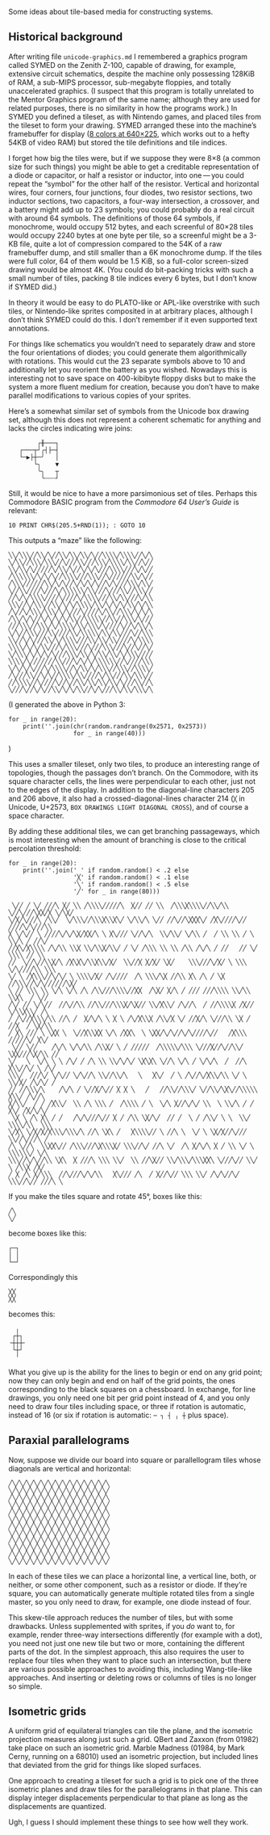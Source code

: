 Some ideas about tile-based media for constructing systems.

Historical background
---------------------

After writing file `unicode-graphics.md` I remembered a graphics
program called SYMED on the Zenith Z-100, capable of drawing, for
example, extensive circuit schematics, despite the machine only
possessing 128KiB of RAM, a sub-MIPS processor, sub-megabyte floppies,
and totally unaccelerated graphics.  (I suspect that this program is
totally unrelated to the Mentor Graphics program of the same name;
although they are used for related purposes, there is no similarity in
how the programs work.)  In SYMED you defined a tileset, as with
Nintendo games, and placed tiles from the tileset to form your
drawing.  SYMED arranged these into the machine’s framebuffer for
display ([8 colors at
640×225](http://www.computinghistory.org.uk/det/44090/Zenith-Z-100/),
which works out to a hefty 54KB of video RAM) but stored the tile
definitions and tile indices.

I forget how big the tiles were, but if we suppose they were 8×8 (a
common size for such things) you might be able to get a creditable
representation of a diode or capacitor, or half a resistor or
inductor, into one — you could repeat the “symbol” for the other half
of the resistor.  Vertical and horizontal wires, four corners, four
junctions, four diodes, two resistor sections, two inductor sections,
two capacitors, a four-way intersection, a crossover, and a battery
might add up to 23 symbols; you could probably do a real circuit with
around 64 symbols.  The definitions of those 64 symbols, if
monochrome, would occupy 512 bytes, and each screenful of 80×28 tiles
would occupy 2240 bytes at one byte per tile, so a screenful might be
a 3-KB file, quite a lot of compression compared to the 54K of a raw
framebuffer dump, and still smaller than a 6K monochrome dump.  If the
tiles were full color, 64 of them would be 1.5 KiB, so a full-color
screen-sized drawing would be almost 4K.  (You could do bit-packing
tricks with such a small number of tiles, packing 8 tile indices every
6 bytes, but I don’t know if SYMED did.)

In theory it would be easy to do PLATO-like or APL-like overstrike
with such tiles, or Nintendo-like sprites composited in at arbitrary
places, although I don’t think SYMED could do this.  I don’t remember
if it even supported text annotations.

For things like schematics you wouldn’t need to separately draw and
store the four orientations of diodes; you could generate them
algorithmically with rotations.  This would cut the 23 separate
symbols above to 10 and additionally let you reorient the battery as
you wished.  Nowadays this is interesting not to save space on
400-kibibyte floppy disks but to make the system a more fluent medium
for creation, because you don’t have to make parallel modifications to
various copies of your sprites.

Here’s a somewhat similar set of symbols from the Unicode box drawing
set, although this does not represent a coherent schematic for
anything and lacks the circles indicating wire joins:

            ┌╫───┐
       ┌───┬┘╭┤├─┤
       └─▶├┼─╯   │
           └╮    ▼
            ╰╮   ┬
             ╰┄┄┈┘

Still, it would be nice to have a more parsimonious set of tiles.
Perhaps this Commodore BASIC program from the *Commodore 64 User’s
Guide* is relevant:

    10 PRINT CHR$(205.5+RND(1)); : GOTO 10

This outputs a “maze” like the following:

    ╲╲╱╲╲╲╱╱╲╲╱╲╱╱╲╲╱╲╲╱╲╲╱╲╱╱╲╲╲╲╱╲╲╲╲╱╱╲╱╲
    ╲╱╲╲╱╱╲╲╲╱╲╲╲╱╱╲╱╱╱╲╲╱╱╱╲╲╲╱╲╲╲╲╱╲╲╱╱╲╱╱
    ╲╲╱╲╲╱╲╱╱╱╱╱╲╱╲╲╱╲╱╱╲╱╲╱╲╱╱╱╲╲╲╲╱╱╱╲╱╲╱╱
    ╱╲╲╲╲╲╲╱╲╱╲╱╲╱╱╲╲╲╲╱╱╱╲╲╲╱╱╲╱╱╱╱╱╱╲╲╱╲╱╱
    ╱╲╲╲╱╱╱╱╱╱╲╲╱╲╱╲╱╱╲╱╲╱╲╱╲╱╱╲╱╲╱╱╱╲╲╲╱╲╲╱
    ╲╱╱╲╲╱╱╱╱╲╱╱╱╲╱╲╲╲╲╲╲╱╲╲╱╱╱╲╱╱╱╲╲╱╱╲╲╲╱╱
    ╱╱╲╱╲╱╲╲╲╲╱╱╱╱╲╱╱╱╱╲╱╲╲╲╲╱╱╱╲╲╱╲╲╱╱╱╲╱╲╲
    ╲╲╲╱╱╲╱╲╲╲╱╱╲╲╱╲╱╲╱╲╲╲╲╱╲╲╱╲╱╲╱╲╱╲╲╱╲╱╲╲
    ╱╲╱╱╲╱╲╲╲╱╲╲╲╱╲╱╲╱╱╱╲╱╱╱╱╲╱╲╲╱╱╲╲╲╱╲╱╲╱╲
    ╱╲╲╱╲╱╲╱╱╲╱╲╱╲╱╲╱╲╲╱╱╲╲╲╲╲╱╱╲╲╱╱╲╲╲╱╲╱╱╱
    ╱╱╱╲╲╲╱╱╲╲╲╱╲╱╲╲╲╲╱╲╲╱╲╲╲╱╲╱╱╱╱╲╱╱╲╱╲╲╱╲
    ╲╱╲╱╱╲╲╲╱╱╱╲╲╱╱╱╱╲╲╱╲╲╲╲╲╱╲╲╱╲╲╱╱╱╲╱╱╲╲╲
    ╲╲╱╱╲╱╲╱╱╱╲╲╱╲╱╲╲╲╲╱╱╱╲╲╱╲╲╱╲╲╱╱╱╱╲╱╲╲╲╲
    ╲╲╲╲╱╲╱╲╱╲╲╱╱╱╲╱╲╲╲╱╱╱╲╱╱╱╲╲╲╱╱╱╲╱╱╲╱╱╲╱
    ╲╱╲╲╲╱╲╱╲╱╲╱╲╱╱╱╲╲╲╱╲╲╱╲╱╲╲╱╲╲╱╲╱╲╲╲╱╱╱╱
    ╲╲╲╲╱╲╱╱╱╱╱╱╱╲╲╱╱╱╲╱╲╱╲╱╲╲╲╲╲╲╱╱╲╱╱╱╱╲╲╲
    ╲╱╲╱╲╱╲╱╱╱╲╱╲╲╲╲╱╱╲╱╲╲╱╲╱╲╲╲╱╱╲╲╲╱╱╲╲╲╲╱
    ╱╲╱╱╱╲╲╱╱╲╱╲╱╱╲╲╲╲╱╲╲╱╱╱╱╲╱╲╲╱╱╱╲╲╱╲╲╲╱╱
    ╱╱╲╲╲╲╱╱╲╱╱╱╱╲╱╱╲╱╱╲╲╱╲╲╱╲╲╱╲╲╱╲╱╱╱╲╲╱╱╲
    ╲╱╱╱╲╱╱╲╱╲╱╱╲╲╱╲╱╲╱╲╲╱╱╲╱╲╱╱╱╲╲╱╲╲╱╲╲╲╱╲

(I generated the above in Python 3:

    for _ in range(20):
        print(''.join(chr(random.randrange(0x2571, 0x2573))
                      for _ in range(40)))

)

This uses a smaller tileset, only two tiles, to produce an interesting
range of topologies, though the passages don’t branch.  On the
Commodore, with its square character cells, the lines were
perpendicular to each other, just not to the edges of the display.  In
addition to the diagonal-line characters 205 and 206 above, it also
had a crossed-diagonal-lines character 214 (`╳` in Unicode, U+2573,
`BOX DRAWINGS LIGHT DIAGONAL CROSS`), and of course a space character.

By adding these additional tiles, we can get branching passageways,
which is most interesting when the amount of branching is close to the
critical percolation threshold:

    for _ in range(20):
        print(''.join(' ' if random.random() < .2 else
                      '╳' if random.random() < .1 else
                      '╲' if random.random() < .5 else
                      '╱' for _ in range(80)))
 
     ╲╱╱ ╱ ╲╱ ╱╱╱╲ ╳╱ ╲╲ ╱╲╲╲╲╱╱╱╱╱╲  ╳╱╱ ╱╱ ╲╲  ╱╲╲╲╳╲╲╲╲╱╱╲╲╱╲╲ ╲╱╱╲╱╱╱╲╳╳╱╳ ╲╱╲╳╱
    ╲╱╳╱╲╱╱╱╲ ╱╲╲╱  ╲╱╲╲╲╱╱╲╲╲╳╲╲╳╲╱ ╲╱╲╲╱╲ ╲╱╱ ╱╱╲╱╱╲╳╳╳╲╱ ╱╳╲╱╱╱╱╲╱╱  ╱╱╱╱╲╱╲╱╱╱╲╲
    ╳ ╲╱╲╱╱ ╲ ╱╱╱╱╲╱╲╱╲╳╱╳╳╱╲ ╲ ╳╲╱╱╱ ╲╱╱╲╱╲  ╲╲╱╲╲╱ ╲╱╲╲ ╱  ╱ ╲╲ ╲╲ ╱ ╲ ╲╲╱╲ ╱ ╱╱╲╱
    ╱╱╳╲╱╳╲╲╲╲ ╱╲╱╲╲ ╲╲╳ ╲╲╱╲╲╳╱╲╲╱ ╱ ╲╱ ╱╲╲╲ ╲╲ ╲╲ ╱╲╲ ╱╲╱╲ ╱ ╱╱   ╱╱ ╲╱ ╲╲╲╲ ╱╱ ╲╲
    ╱╱  ╲╱╱╲╱╱╲╲╳╱╲ ╱╳╲╳╲╱╲╲╳╲╲╱╳╱  ╲╲╱╱╳ ╳╱╳╱ ╲╳╱    ╲╲╲╱╱╱╲╱╳╱ ╲ ╲╲╲ ╲╱╲╱╱╱╱╲╲ ╲╲╲
    ╲╱ ╲ ╱╳╲╲╲╱╱╲╱╲╱ ╲ ╲╲╲╲╱╳╱ ╱╲╱╱╱╱  ╱╲ ╲╲╲╱╲╳ ╱╱╲╲ ╳╲ ╱╲ ╱ ╲╳ ╱╱╲╲╲╱╱╲╱╲╱╱╱╱╱╱╲╳╱
    ╲ ╱╱ ╲╲╲ ╲╲ ╲╱╲ ╲╱╲ ╱╲ ╱╲╲╱╱╱╲╲╲╲╱╱╳╳  ╱╲╳╱ ╳╱╲ ╱ ╱╱╱ ╱╱╱╲╲╲╲ ╲╲╱╲╲ ╲╲╳╲  ╱ ╲╱╱ 
    ╱╲╱ ╱╱ ╲╱╲╱╱  ╱╱╲╱╱╲╲ ╱╱╲╲╱╱╱╲╲╲╳╱╲╳╱╱ ╲╲╱╳╲╲╱ ╱╲╱╱╲  ╱ ╱╱╲╲╲╲╳ ╱╳╱╱ ╲╱╲╲╳╲╲╱ ╱╲
    ╱ ╱╲╱╱╳╲╲╲╱╲╲ ╱╱╲ ╱  ╳╱╲╱╲ ╲ ╳ ╲ ╱╲╱╳╲╲╳ ╱╲╲╱╳ ╲╱ ╱╱╳╱╲ ╲╱╱╱╲╲ ╲╳ ╱ ╱╱╳  ╱ ╲╳╱╲╲
    ╱ ╳╲ ╱╱╱ ╲ ╲╳╳ ╲  ╲╱╱╳╲╲╳╳ ╲╱╲ ╱╳╳╲  ╲ ╲╳╳╱╲╱╲╱╱╲╱╲╱╱╱╱╲╱╱   ╱╳╲╲╲ ╱╱╱╱╱╲╱ ╳╲╱  
     ╲╱╱ ╲╱╱    ╱╲╱╲ ╲╱╲╱╲╲ ╱╲╲╳╱ ╲ ╱ ╱╱╱╱╱  ╱╲╲╲╲╲╱╲╲╲ ╲╱╱╱╳╱╱╲╱╱╲╲╱ ╲╳╳╱╱╱╲╳╱╲╲ ╱╱
    ╲╱   ╲  ╲╱╲ ╲ ╲ ╱╲╱ ╱ ╱╲ ╲╲ ╲╲╱╲╱╲╱ ╲╳╲╳╲ ╲╱╱╲ ╲╱╲ ╱ ╲╱╲╱╲  ╱  ╱╱╲ ╳╲╲╱╱╲╱ ╲ ╱╲╱
    ╲╲╲╱  ╱╱╱╲╱ ╲╱╲╱╱ ╲╱╲╱╱╲ ╲╲╱╱╲╲╱╲   ╲   ╳╲╱  ╱ ╲ ╱╲╱╱╲╱╳╲╲╱╲╲ ╲╱ ╲ ╲╲╱╳╱ ╱╲╱╲╱ ╱
    ╱╱ ╱╱╲╲╲╱╲    ╱╲╱╲ ╱ ╲╱╱╳╱╲╱╱ ╳ ╳ ╲   ╱   ╱╱╲╲╱╱╲╲╲╱ ╲╱╱╲╲╱╲╳╲╱╱╲╲╲╲╲ ╳╲╲╱ ╱╲╱╱╲
    ╳╱╲╲╱  ╱ ╱ ╱╳╲╲╱  ╲╲ ╱╲ ╲╲╲ ╱  ╱╲╲╲╲ ╱ ╲  ╲╱╲ ╳╱╱╲╱╲╱ ╲╲  ╲ ╲╲╱╲ ╱ ╱ ╳╲╱ ╱╳╱╲╱╲╱
     ╲╳ ╲ ╱╲ ╳╲ ╱ ╱   ╱╲╱╲╱╱╱╲╱╱ ╳ ╱ ╱╲╲ ╲╳╱╲╱  ╱╱ ╱  ╲ ╱ ╱╲╲╱ ╲ ╲  ╲╲╱ ╲╲╲╲╱╲╲  ╲╲╲
    ╲╱╳╲ ╲╱╳╱╳╱╳╲╲╲╱╲╲╲╱╲ ╱╱╲ ╲╳╲ ╱   ╳╲╲╲╲╱╱ ╲ ╱╱╲ ╲  ╲╱ ╲ ╲╳╱╳╱╱╲╱╱╱ ╲╲╱╱╲╱╱╱╲ ╱  
    ╱╲ ╲╱╱╲  ╲╲╳╳╲╱╱ ╱╲╲╲╱╱╱╲╳╲╲╲╳╱ ╲╲╲╱╱╲╱ ╱╱╲ ╲╱  ╱╲ ╳╱╲╱╲ ╳ ╱ ╲╲ ╲╱ ╲ ╲╲╲╲╲╲╱ ╲╱╲
    ╲╲╲╱╱╲╱╲╱╱╲╲ ╲╳╲  ╳ ╱╱╱╲ ╲╲╲ ╲╲╱  ╲╲ ╱╱╲╳╱╱ ╲╲╱╲╲╲╱╲╲╲╳╳╲ ╲╱╱╱╲╱╱ ╲╲╱ ╲ ╱╲╲╳ ╱╳╱
    ╱ ╳ ╱╲ ╳╱╲╲╲  ╱╱╲╱╱╱╲╱╲╱╲╲   ╳╲╱╱╱ ╱╲  ╱ ╳╱╱╲╱╱ ╲╲╲ ╲╲╱ ╱╲╱╲╱╱╲╱ ╲╲╲╱╱╲╱╱ ╱╱╱╲ ╲


If you make the tiles square and rotate 45°, boxes like this:

    ╱╲
    ╲╱

become boxes like this:

    ┌─┐
    │ │
    └─┘

Correspondingly this

    ╳╳
    ╳╳

becomes this:

      ╷
     ┌┼┐
    ╶┼┼┼╴
     └┼┘
      ╵

What you give up is the ability for the lines to begin or end on any
grid point; now they can only begin and end on half of the grid
points, the ones corresponding to the black squares on a chessboard.
In exchange, for line drawings, you only need one bit per grid point
instead of 4, and you only need to draw four tiles including space, or
three if rotation is automatic, instead of 16 (or six if rotation is
automatic: `─ ┐ ┤ ╷ ┼` plus space).

Paraxial parallelograms
-----------------------

Now, suppose we divide our board into square or parallellogram tiles
whose diagonals are vertical and horizontal:

    ╱╲╱╲╱╲╱╲╱╲╱╲╱╲╱╲╱╲╱╲╱╲╱╲╱╲╱╲
    ╲╱╲╱╲╱╲╱╲╱╲╱╲╱╲╱╲╱╲╱╲╱╲╱╲╱╲╱
    ╱╲╱╲╱╲╱╲╱╲╱╲╱╲╱╲╱╲╱╲╱╲╱╲╱╲╱╲
    ╲╱╲╱╲╱╲╱╲╱╲╱╲╱╲╱╲╱╲╱╲╱╲╱╲╱╲╱
    ╱╲╱╲╱╲╱╲╱╲╱╲╱╲╱╲╱╲╱╲╱╲╱╲╱╲╱╲
    ╲╱╲╱╲╱╲╱╲╱╲╱╲╱╲╱╲╱╲╱╲╱╲╱╲╱╲╱
    ╱╲╱╲╱╲╱╲╱╲╱╲╱╲╱╲╱╲╱╲╱╲╱╲╱╲╱╲
    ╲╱╲╱╲╱╲╱╲╱╲╱╲╱╲╱╲╱╲╱╲╱╲╱╲╱╲╱
    ╱╲╱╲╱╲╱╲╱╲╱╲╱╲╱╲╱╲╱╲╱╲╱╲╱╲╱╲
    ╲╱╲╱╲╱╲╱╲╱╲╱╲╱╲╱╲╱╲╱╲╱╲╱╲╱╲╱
    ╱╲╱╲╱╲╱╲╱╲╱╲╱╲╱╲╱╲╱╲╱╲╱╲╱╲╱╲
    ╲╱╲╱╲╱╲╱╲╱╲╱╲╱╲╱╲╱╲╱╲╱╲╱╲╱╲╱

In each of these tiles we can place a horizontal line, a vertical
line, both, or neither, or some other component, such as a resistor or
diode.  If they’re square, you can automatically generate multiple
rotated tiles from a single master, so you only need to draw, for
example, one diode instead of four.

This skew-tile approach reduces the number of tiles, but with some
drawbacks.  Unless supplemented with sprites, if you *do* want to, for
example, render three-way intersections differently (for example with
a dot), you need not just one new tile but two or more, containing the
different parts of the dot.  In the simplest approach, this also
requires the user to replace four tiles when they want to place such
an intersection, but there are various possible approaches to avoiding
this, including Wang-tile-like approaches.  And inserting or deleting
rows or columns of tiles is no longer so simple.

Isometric grids
---------------

A uniform grid of equilateral triangles can tile the plane, and the
isometric projection measures along just such a grid.  QBert and
Zaxxon (from 01982) take place on such an isometric grid.  Marble
Madness (01984, by Mark Cerny, running on a 68010) used an isometric
projection, but included lines that deviated from the grid for things
like sloped surfaces.

One approach to creating a tileset for such a grid is to pick one of
the three isometric planes and draw tiles for the parallelograms in
that plane.  This can display integer displacements perpendicular to
that plane as long as the displacements are quantized.

Ugh, I guess I should implement these things to see how well they
work.
